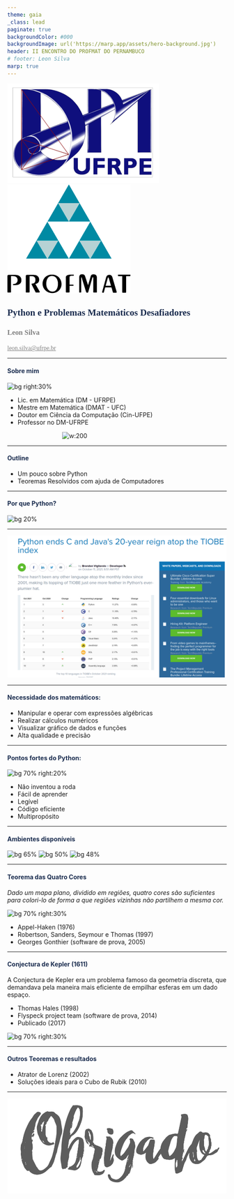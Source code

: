 ```yaml
---
theme: gaia
_class: lead
paginate: true
backgroundColor: #000
backgroundImage: url('https://marp.app/assets/hero-background.jpg')
header: II ENCONTRO DO PROFMAT DO PERNAMBUCO
# footer: Leon Silva
marp: true
---
```

<!-- https://marpit.marp.app/ -->
<style>
    :root {
         /* --color-background: #101010; !important; */ 
	 /* --color-foreground: #1b2d4f !important; */ 
    h1, h2, h3,a {
    font-family: IBM Plex Mono;
    
    }
    
}

header,
footer , a, h3 {
color:  #808080;
}
h1,  h2, h4 {
color: #1b2d4f;
}

</style>

![bg right:20% 100%](images/logo_dm.png)
![bg right:25% 75%](images/logo-profmat.png)


## Python e Problemas Matemáticos Desafiadores
### Leon Silva

leon.silva@ufrpe.br

---
#### Sobre mim
![bg right:30%](https://image.freepik.com/vetores-gratis/silhueta-com-icones-academicos_23-2147501095.jpg)

- Lic. em Matemática (DM - UFRPE)
- Mestre em Matemática (DMAT - UFC)
- Doutor em Ciência da Computação (Cin-UFPE)
- Professor no DM-UFRPE

&nbsp;&nbsp;&nbsp;&nbsp;&nbsp;&nbsp;&nbsp;&nbsp;&nbsp;&nbsp;&nbsp;&nbsp;&nbsp;&nbsp;&nbsp;&nbsp;&nbsp;&nbsp;&nbsp;&nbsp;&nbsp;&nbsp;&nbsp;&nbsp;&nbsp;&nbsp;&nbsp;&nbsp;&nbsp;&nbsp;&nbsp;&nbsp;![w:200](https://sagectu.com.br/img/elementos_de_computacao_matematica_com_sagemath.jpg)  

---
#### Outline
- Um pouco sobre Python 
- Teoremas Resolvidos com ajuda de Computadores

---
#### Por que Python?

![bg 20%](https://upload.wikimedia.org/wikipedia/commons/thumb/0/0a/Python.svg/2048px-Python.svg.png)

---
<!-- header: Primeira do Ranking TIOBE -->
![bg 70%](images/tiobe.png)

---

#### Necessidade dos matemáticos:
<!-- header: Por que Python? -->
 - Manipular e operar com expressões algébricas
 - Realizar cálculos numéricos
 - Visualizar gráfico de dados e funções
 - Alta qualidade e precisão
 
---

#### Pontos fortes do Python:
![bg 70% right:20%](https://upload.wikimedia.org/wikipedia/commons/thumb/0/0a/Python.svg/2048px-Python.svg.png)
<!-- header: Por que Python? -->
- Não inventou a roda
- Fácil de aprender
- Legível
- Código eficiente
- Multipropósito

---
<!-- header: Onde usar o Python? -->
#### Ambientes disponíveis 
![bg 65% ](https://upload.wikimedia.org/wikipedia/en/c/cd/Anaconda_Logo.png)
![bg 50% ](https://colab.research.google.com/img/colab_favicon_256px.png)
![bg 48% ](https://upload.wikimedia.org/wikipedia/en/7/72/CoCalc_Logo.png)

---

<!-- header: Teoremas provados com a ajuda de programas de computador -->
#### Teorema das Quatro Cores

_Dado um mapa plano, dividido em regiões, quatro cores são suficientes para colori-lo de forma a que regiões vizinhas não partilhem a mesma cor._
<!-- Inicialmente, esta prova não foi aceita por todos os matemáticos porque a prova assistida por computador era inviável para um humano verificar manualmente . [2]A prova ganhou ampla aceitação desde então, embora alguns céticos permaneçam. Não existe provas do teorema que não faça uso de computadores -->
![bg 70% right:30%](https://upload.wikimedia.org/wikipedia/commons/thumb/8/8a/Four_Colour_Map_Example.svg/800px-Four_Colour_Map_Example.svg.png)

- Appel-Haken (1976)
- Robertson, Sanders, Seymour e Thomas (1997)
-  Georges Gonthier (software de prova, 2005)
---

<!-- header: Teoremas provados com a ajuda de programas de computador -->
#### Conjectura de Kepler (1611)

 A Conjectura de Kepler era um problema famoso da geometria discreta, que demandava pela maneira mais eficiente de empilhar esferas em um dado espaço.

- Thomas Hales (1998)
- Flyspeck project team (software de prova, 2014)
- Publicado (2017)

 <!-- https://muralcientifico.com/2017/06/19/publicado-artigo-que-prova-a-conjectura-de-kepler-problema-matematico-nao-resolvido-por-400-anos/ -->
 ![bg 70% right:30%](https://qph.cf2.quoracdn.net/main-qimg-4fba1bb72022709d89396c6097788d3c-lq)

 
---

<!-- header: ? Teoremas provados com a ajuda de programas de computador -->
#### Outros Teoremas e resultados

- Atrator de Lorenz (2002)
- Soluções ideais para o Cubo de Rubik (2010)

---
<!-- header: Agradecimentos -->
![bg 65% ](images/thanks.png)


